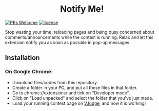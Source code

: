 <h1 align="center">Notify Me!</h1>

[![PRs Welcome](https://img.shields.io/badge/PRs-welcome-brightgreen.svg?style=flat-square)](https://github.com/AHR9N/notify-me/pulls)
[![license](https://img.shields.io/badge/License-MIT-blue?logo=mit&style=flat-square)](https://github.com/AHR9N/notify-me/blob/main/LICENSE)

Stop wasting your time, reloading pages and being busy concerned about comments/announcements while the contest is running. 
Relax and let this extension notify you as soon as possible in pop-up messages.

## Installation

### On Google Chrome:
* Download files/codes from this repository.
* Create a folder in your PC, and put all those files in that folder.
* Go to chrome://extensions/ and tick on "Developer mode".
* Click on "Load unpacked" and select the folder that you've just made.
* Load your running contest page on [VJudge](https://vjudge.net/), and now it is working!
